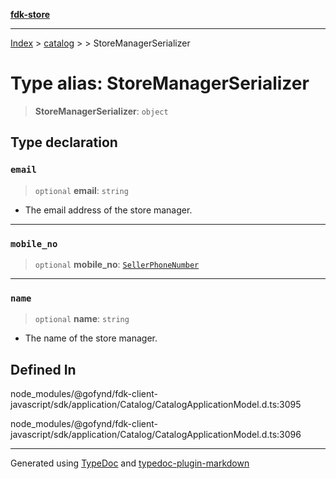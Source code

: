 [**fdk-store**](../../../README.md)
***

[Index](../../../API.md) > [catalog](../../README.md) > [<internal>](../README.md) > StoreManagerSerializer

# Type alias: StoreManagerSerializer

> **StoreManagerSerializer**: `object`

## Type declaration

### `email`

> `optional` **email**: `string`

- The email address of the store manager.

***

### `mobile_no`

> `optional` **mobile\_no**: [`SellerPhoneNumber`](type-alias.SellerPhoneNumber.md)

***

### `name`

> `optional` **name**: `string`

- The name of the store manager.

## Defined In

node\_modules/@gofynd/fdk-client-javascript/sdk/application/Catalog/CatalogApplicationModel.d.ts:3095

node\_modules/@gofynd/fdk-client-javascript/sdk/application/Catalog/CatalogApplicationModel.d.ts:3096

***
Generated using [TypeDoc](https://typedoc.org/) and [typedoc-plugin-markdown](https://www.npmjs.com/package/typedoc-plugin-markdown)
